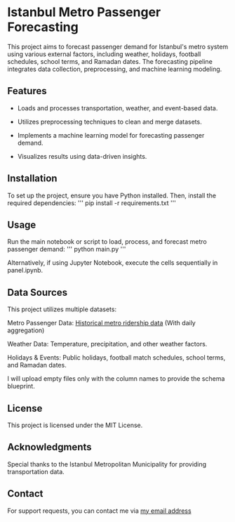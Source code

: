# Istanbul Metro Passenger Forecasting

This project aims to forecast passenger demand for Istanbul's metro system using various external factors, including weather, holidays, football schedules, school terms, and Ramadan dates. The forecasting pipeline integrates data collection, preprocessing, and machine learning modeling.

## Features

- Loads and processes transportation, weather, and event-based data.

-  Utilizes preprocessing techniques to clean and merge datasets.

-  Implements a machine learning model for forecasting passenger demand.

- Visualizes results using data-driven insights.

## Installation

To set up the project, ensure you have Python installed. Then, install the required dependencies:
'''
pip install -r requirements.txt
'''

## Usage

Run the main notebook or script to load, process, and forecast metro passenger demand:
'''
python main.py
'''

Alternatively, if using Jupyter Notebook, execute the cells sequentially in panel.ipynb.

## Data Sources

This project utilizes multiple datasets:

Metro Passenger Data: [Historical metro ridership data](https://data.ibb.gov.tr/dataset/hourly-public-transport-data-set) (With daily aggregation)

Weather Data: Temperature, precipitation, and other weather factors.

Holidays & Events: Public holidays, football match schedules, school terms, and Ramadan dates.

I will upload empty files only with the column names to provide the schema blueprint.

## License

This project is licensed under the MIT License.

## Acknowledgments

Special thanks to the Istanbul Metropolitan Municipality for providing transportation data.

## Contact

For support requests, you can contact me via [my email address](yigit.yavuz@outlook.com)


